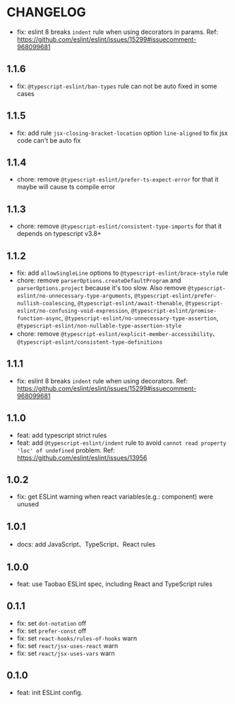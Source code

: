 # CHANGELOG

- fix: eslint 8 breaks `indent` rule when using decorators in params. Ref: <https://github.com/eslint/eslint/issues/15299#issuecomment-968099681>

## 1.1.6

- fix: `@typescript-eslint/ban-types` rule can not be auto fixed in some cases

## 1.1.5

- fix: add rule `jsx-closing-bracket-location` option `line-aligned` to fix jsx code can't be auto fix

## 1.1.4

- chore: remove `@typescript-eslint/prefer-ts-expect-error` for that it maybe will cause ts compile error

## 1.1.3

- chore: remove `@typescript-eslint/consistent-type-imports` for that it depends on typescript v3.8+

## 1.1.2

- fix: add `allowSingleLine` options to `@typescript-eslint/brace-style` rule
- chore: remove `parserOptions.createDefaultProgram` and `parserOptions.project` because it's too slow. Also remove `@typescript-eslint/no-unnecessary-type-arguments`, `@typescript-eslint/prefer-nullish-coalescing`, `@typescript-eslint/await-thenable`, `@typescript-eslint/no-confusing-void-expression`, `@typescript-eslint/promise-function-async`, `@typescript-eslint/no-unnecessary-type-assertion`, `@typescript-eslint/non-nullable-type-assertion-style`
- chore: remove `@typescript-eslint/explicit-member-accessibility`、`@typescript-eslint/consistent-type-definitions`

## 1.1.1

- fix: eslint 8 breaks `indent` rule when using decorators. Ref: <https://github.com/eslint/eslint/issues/15299#issuecomment-968099681>

## 1.1.0

- feat: add typescript strict rules
- feat: add `@typescript-eslint/indent` rule to avoid `cannot read property 'loc' of undefined` problem. Ref: <https://github.com/eslint/eslint/issues/13956>

## 1.0.2

- fix: get ESLint warning when react variables(e.g.: component) were unused

## 1.0.1

- docs: add JavaScript、TypeScript、React rules

## 1.0.0

- feat: use Taobao ESLint spec, including React and TypeScript rules

## 0.1.1

- fix: set `dot-notation` off
- fix: set `prefer-const` off
- fix: set `react-hooks/rules-of-hooks` warn
- fix: set `react/jsx-uses-react` warn
- fix: set `react/jsx-uses-vars` warn

## 0.1.0

- feat: init ESLint config.
